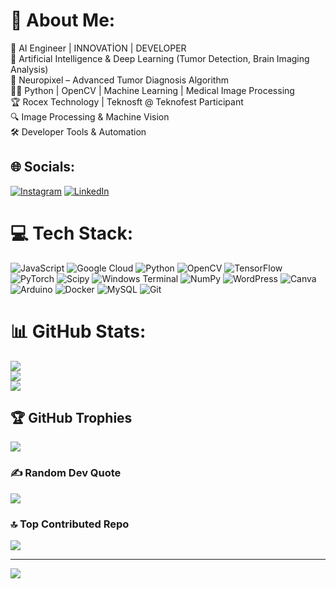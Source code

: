 # 💫 About Me:
🚀 AI Engineer | INNOVATİON | DEVELOPER <br>🧠 Artificial Intelligence & Deep Learning (Tumor Detection, Brain Imaging Analysis)<br>🔬 Neuropixel – Advanced Tumor Diagnosis Algorithm<br>👨‍💻 Python | OpenCV | Machine Learning | Medical Image Processing<br>🏆 Rocex Technology | Teknosft @ Teknofest Participant<br>🔍 Image Processing & Machine Vision<br>🛠 Developer Tools & Automation<br>


## 🌐 Socials:
[![Instagram](https://img.shields.io/badge/Instagram-%23E4405F.svg?logo=Instagram&logoColor=white)](https://instagram.com/suaybavcu) [![LinkedIn](https://img.shields.io/badge/LinkedIn-%230077B5.svg?logo=linkedin&logoColor=white)](https://linkedin.com/in/suaybsavcu) 

# 💻 Tech Stack:
![JavaScript](https://img.shields.io/badge/javascript-%23323330.svg?style=for-the-badge&logo=javascript&logoColor=%23F7DF1E) ![Google Cloud](https://img.shields.io/badge/GoogleCloud-%234285F4.svg?style=for-the-badge&logo=google-cloud&logoColor=white) ![Python](https://img.shields.io/badge/python-3670A0?style=for-the-badge&logo=python&logoColor=ffdd54) ![OpenCV](https://img.shields.io/badge/opencv-%23white.svg?style=for-the-badge&logo=opencv&logoColor=white) ![TensorFlow](https://img.shields.io/badge/TensorFlow-%23FF6F00.svg?style=for-the-badge&logo=TensorFlow&logoColor=white) ![PyTorch](https://img.shields.io/badge/PyTorch-%23EE4C2C.svg?style=for-the-badge&logo=PyTorch&logoColor=white) ![Scipy](https://img.shields.io/badge/SciPy-%230C55A5.svg?style=for-the-badge&logo=scipy&logoColor=%white) ![Windows Terminal](https://img.shields.io/badge/Windows%20Terminal-%234D4D4D.svg?style=for-the-badge&logo=windows-terminal&logoColor=white) ![NumPy](https://img.shields.io/badge/numpy-%23013243.svg?style=for-the-badge&logo=numpy&logoColor=white) ![WordPress](https://img.shields.io/badge/WordPress-%23117AC9.svg?style=for-the-badge&logo=WordPress&logoColor=white) ![Canva](https://img.shields.io/badge/Canva-%2300C4CC.svg?style=for-the-badge&logo=Canva&logoColor=white) ![Arduino](https://img.shields.io/badge/-Arduino-00979D?style=for-the-badge&logo=Arduino&logoColor=white) ![Docker](https://img.shields.io/badge/docker-%230db7ed.svg?style=for-the-badge&logo=docker&logoColor=white) ![MySQL](https://img.shields.io/badge/mysql-4479A1.svg?style=for-the-badge&logo=mysql&logoColor=white) ![Git](https://img.shields.io/badge/git-%23F05033.svg?style=for-the-badge&logo=git&logoColor=white)
# 📊 GitHub Stats:
![](https://github-readme-stats.vercel.app/api?username=suaybsavcu&theme=dark&hide_border=false&include_all_commits=true&count_private=false)<br/>
![](https://github-readme-streak-stats.herokuapp.com/?user=suaybsavcu&theme=dark&hide_border=false)<br/>
![](https://github-readme-stats.vercel.app/api/top-langs/?username=suaybsavcu&theme=dark&hide_border=false&include_all_commits=true&count_private=false&layout=compact)

## 🏆 GitHub Trophies
![](https://github-profile-trophy.vercel.app/?username=suaybsavcu&theme=radical&no-frame=true&no-bg=false&margin-w=4)

### ✍️ Random Dev Quote
![](https://quotes-github-readme.vercel.app/api?type=horizontal&theme=radical)

### 🔝 Top Contributed Repo
![](https://github-contributor-stats.vercel.app/api?username=suaybsavcu&limit=5&theme=dark&combine_all_yearly_contributions=true)

---
[![](https://visitcount.itsvg.in/api?id=suaybsavcu&icon=0&color=0)](https://visitcount.itsvg.in)

<!-- Proudly created with GPRM ( https://gprm.itsvg.in ) -->
